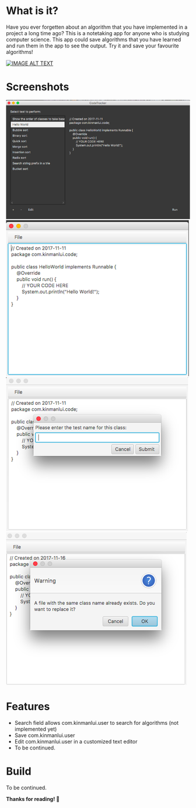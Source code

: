 # What is it?
Have you ever forgetten about an algorithm that you have implemented in a project a long time ago? This is a notetaking app for anyone who is studying computer science. This app could save algorithms that you have learned and run them in the app to see the output. Try it and save your favourite algorithms!

[![IMAGE ALT TEXT](https://www.youtube.com/embed/DoCObTelQvY/0.jpg)](https://www.youtube.com/embed/DoCObTelQvY "Video Title")

# Screenshots 
<img src="docs/code-tracker-main.png" />
<img src="docs/code-tracker-editor.png" />
<img src="docs/code-tracker-testname.png" />
<img src="docs/code-tracker-replace.png" />

# Features 
- Search field allows com.kinmanlui.user to search for algorithms (not implemented yet) 
- Save com.kinmanlui.user
- Edit com.kinmanlui.user in a customized text editor 
- To be continued.

# Build 
To be continued.


__Thanks for reading! :raised_hands:__
